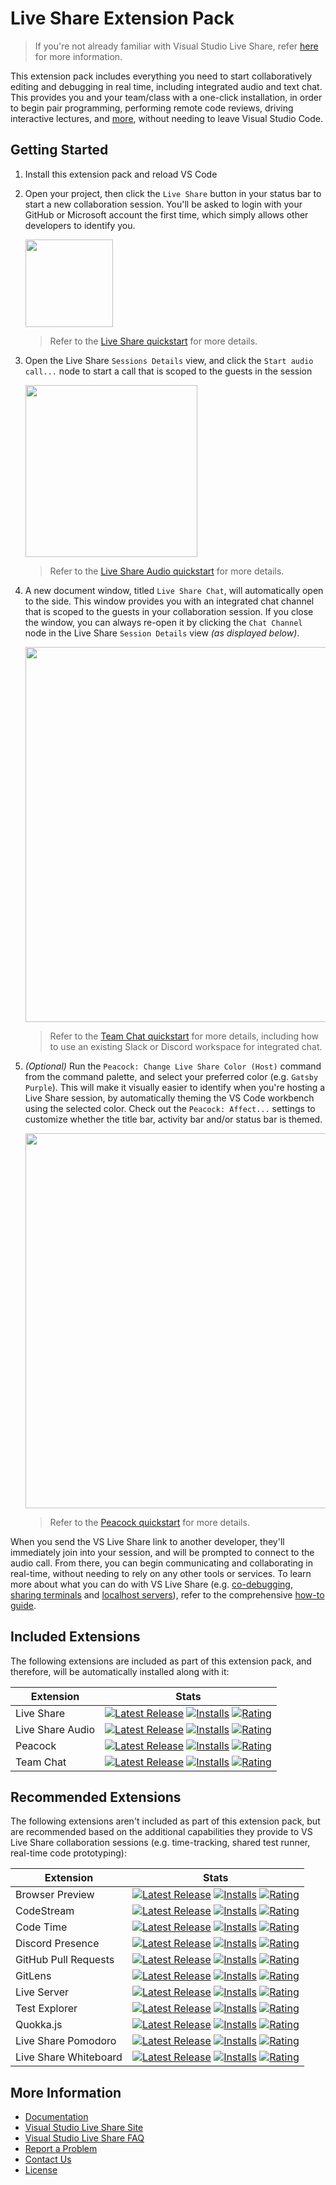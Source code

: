 # Live Share Extension Pack

> If you're not already familiar with Visual Studio Live Share, refer [here](https://aka.ms/vsls) for more information.

This extension pack includes everything you need to start collaboratively editing and debugging in real time, including integrated audio and text chat. This provides you and your team/class with a one-click installation, in order to begin pair programming, performing remote code reviews, driving interactive lectures, and [more](https://aka.ms/vsls-usecases), without needing to leave Visual Studio Code.

## Getting Started

1. Install this extension pack and reload VS Code

1. Open your project, then click the `Live Share` button in your status bar to start a new collaboration session. You'll be asked to login with your GitHub or Microsoft account the first time, which simply allows other developers to identify you.

    <img src="https://aka.ms/vsls/quickstart/share" width="140px" />

   > Refer to the [Live Share quickstart](https://marketplace.visualstudio.com/items?itemName=ms-vsliveshare.vsliveshare) for more details.

1. Open the Live Share `Sessions Details` view, and click the `Start audio call...` node to start a call that is scoped to the guests in the session

   <img width="275px" src="https://user-images.githubusercontent.com/116461/49324088-cd0d0d80-f4db-11e8-8bc3-1ddeeabfc2b9.png" />
   
   > Refer to the [Live Share Audio quickstart](https://aka.ms/vsls-audio) for more details.

1. A new document window, titled `Live Share Chat`, will automatically open to the side. This window provides you with an integrated chat channel that is scoped to the guests in your collaboration session. If you close the window, you can always re-open it by clicking the `Chat Channel` node in the Live Share `Session Details` view *(as displayed below)*.

   <img width="600px" src="https://user-images.githubusercontent.com/116461/49324143-1447ce00-f4dd-11e8-98ba-9e6a8157868d.png" />

   > Refer to the [Team Chat quickstart](https://marketplace.visualstudio.com/items?itemName=karigari.chat) for more details, including how to use an existing Slack or Discord workspace for integrated chat.

1. *(Optional)* Run the `Peacock: Change Live Share Color (Host)` command from the command palette, and select your preferred color (e.g. `Gatsby Purple`). This will make it visually easier to identify when you're hosting a Live Share session, by automatically theming the VS Code workbench using the selected color. Check out the `Peacock: Affect...` settings to customize whether the title bar, activity bar and/or status bar is themed.

    <img width="600px" src="https://user-images.githubusercontent.com/116461/58764731-bc3b6400-851f-11e9-9efb-6812a1b03ca7.gif" />

    > Refer to the [Peacock quickstart](https://marketplace.visualstudio.com/items?itemName=johnpapa.vscode-peacock) for more details. 

When you send the VS Live Share link to another developer, they'll immediately join into your session, and will be prompted to connect to the audio call. From there, you can begin communicating and collaborating in real-time, without needing to rely on any other tools or services. To learn more about what you can do with VS Live Share (e.g. [co-debugging](https://docs.microsoft.com/en-us/visualstudio/liveshare/use/vscode#co-debugging), [sharing terminals](https://docs.microsoft.com/en-us/visualstudio/liveshare/use/vscode#share-a-terminal) and [localhost servers](https://docs.microsoft.com/en-us/visualstudio/liveshare/use/vscode#share-a-server)), refer to the comprehensive [how-to guide](https://docs.microsoft.com/en-us/visualstudio/liveshare/use/vscode).

## Included Extensions

The following extensions are included as part of this extension pack, and therefore, will be automatically installed along with it:

| Extension | Stats |
|--------------|---------|
| Live Share | [![Latest Release](https://vsmarketplacebadge.apphb.com/version-short/ms-vsliveshare.vsliveshare.svg)](https://marketplace.visualstudio.com/items?itemName=ms-vsliveshare.vsliveshare) [![Installs](https://vsmarketplacebadge.apphb.com/installs/ms-vsliveshare.vsliveshare.svg)](https://marketplace.visualstudio.com/items?itemName=ms-vsliveshare.vsliveshare) [![Rating](https://vsmarketplacebadge.apphb.com/rating-short/ms-vsliveshare.vsliveshare.svg)](https://marketplace.visualstudio.com/items?itemName=ms-vsliveshare.vsliveshare) |
| Live Share Audio | [![Latest Release](https://vsmarketplacebadge.apphb.com/version-short/ms-vsliveshare.vsliveshare-audio.svg)](https://marketplace.visualstudio.com/items?itemName=ms-vsliveshare.vsliveshare-audio) [![Installs](https://vsmarketplacebadge.apphb.com/installs/ms-vsliveshare.vsliveshare-audio.svg)](https://marketplace.visualstudio.com/items?itemName=ms-vsliveshare.vsliveshare-audio) [![Rating](https://vsmarketplacebadge.apphb.com/rating-short/ms-vsliveshare.vsliveshare-audio.svg)](https://marketplace.visualstudio.com/items?itemName=ms-vsliveshare.vsliveshare-audio) |
| Peacock | [![Latest Release](https://vsmarketplacebadge.apphb.com/version-short/johnpapa.vscode-peacock.svg)](https://marketplace.visualstudio.com/items?itemName=johnpapa.vscode-peacock) [![Installs](https://vsmarketplacebadge.apphb.com/installs/johnpapa.vscode-peacock.svg)](https://marketplace.visualstudio.com/items?itemName=johnpapa.vscode-peacock) [![Rating](https://vsmarketplacebadge.apphb.com/rating-short/johnpapa.vscode-peacock.svg)](https://marketplace.visualstudio.com/items?itemName=johnpapa.vscode-peacock) |
| Team Chat | [![Latest Release](https://vsmarketplacebadge.apphb.com/version-short/karigari.chat.svg)](https://marketplace.visualstudio.com/items?itemName=karigari.chat) [![Installs](https://vsmarketplacebadge.apphb.com/installs/karigari.chat.svg)](https://marketplace.visualstudio.com/items?itemName=karigari.chat) [![Rating](https://vsmarketplacebadge.apphb.com/rating-short/karigari.chat.svg)](https://marketplace.visualstudio.com/items?itemName=karigari.chat) |

## Recommended Extensions

The following extensions aren't included as part of this extension pack, but are recommended based on the additional capabilities they provide to VS Live Share collaboration sessions (e.g. time-tracking, shared test runner, real-time code prototyping): 

| Extension | Stats |
|--------------|---------|
| Browser Preview | [![Latest Release](https://vsmarketplacebadge.apphb.com/version-short/auchenberg.vscode-browser-preview.svg)](https://marketplace.visualstudio.com/items?itemName=auchenberg.vscode-browser-preview) [![Installs](https://vsmarketplacebadge.apphb.com/installs/auchenberg.vscode-browser-preview.svg)](https://marketplace.visualstudio.com/items?itemName=auchenberg.vscode-browser-preview) [![Rating](https://vsmarketplacebadge.apphb.com/rating-short/auchenberg.vscode-browser-preview.svg)](https://marketplace.visualstudio.com/items?itemName=auchenberg.vscode-browser-preview) |
| CodeStream | [![Latest Release](https://vsmarketplacebadge.apphb.com/version-short/CodeStream.codestream.svg)](https://marketplace.visualstudio.com/items?itemName=CodeStream.codestream) [![Installs](https://vsmarketplacebadge.apphb.com/installs/CodeStream.codestream.svg)](https://marketplace.visualstudio.com/items?itemName=CodeStream.codestream) [![Rating](https://vsmarketplacebadge.apphb.com/rating-short/CodeStream.codestream.svg)](https://marketplace.visualstudio.com/items?itemName=CodeStream.codestream) |
| Code Time | [![Latest Release](https://vsmarketplacebadge.apphb.com/version-short/softwaredotcom.swdc-vscode.svg)](https://marketplace.visualstudio.com/items?itemName=softwaredotcom.swdc-vscode) [![Installs](https://vsmarketplacebadge.apphb.com/installs/softwaredotcom.swdc-vscode.svg)](https://marketplace.visualstudio.com/items?itemName=softwaredotcom.swdc-vscode) [![Rating](https://vsmarketplacebadge.apphb.com/rating-short/softwaredotcom.swdc-vscode.svg)](https://marketplace.visualstudio.com/items?itemName=softwaredotcom.swdc-vscode) |
| Discord Presence | [![Latest Release](https://vsmarketplacebadge.apphb.com/version-short/icrawl.discord-vscode.svg)](https://marketplace.visualstudio.com/items?itemName=icrawl.discord-vscode) [![Installs](https://vsmarketplacebadge.apphb.com/installs/icrawl.discord-vscode.svg)](https://marketplace.visualstudio.com/items?itemName=icrawl.discord-vscode) [![Rating](https://vsmarketplacebadge.apphb.com/rating-short/icrawl.discord-vscode.svg)](https://marketplace.visualstudio.com/items?itemName=icrawl.discord-vscode) |
| GitHub Pull Requests | [![Latest Release](https://vsmarketplacebadge.apphb.com/version-short/GitHub.vscode-pull-request-github.svg)](https://marketplace.visualstudio.com/items?itemName=GitHub.vscode-pull-request-github) [![Installs](https://vsmarketplacebadge.apphb.com/installs/GitHub.vscode-pull-request-github.svg)](https://marketplace.visualstudio.com/items?itemName=GitHub.vscode-pull-request-github) [![Rating](https://vsmarketplacebadge.apphb.com/rating-short/GitHub.vscode-pull-request-github.svg)](https://marketplace.visualstudio.com/items?itemName=GitHub.vscode-pull-request-github) |
| GitLens | [![Latest Release](https://vsmarketplacebadge.apphb.com/version-short/eamodio.gitlens.svg)](https://marketplace.visualstudio.com/items?itemName=eamodio.gitlens) [![Installs](https://vsmarketplacebadge.apphb.com/installs/eamodio.gitlens.svg)](https://marketplace.visualstudio.com/items?itemName=eamodio.gitlens) [![Rating](https://vsmarketplacebadge.apphb.com/rating-short/eamodio.gitlens.svg)](https://marketplace.visualstudio.com/items?itemName=eamodio.gitlens) |
| Live Server | [![Latest Release](https://vsmarketplacebadge.apphb.com/version-short/ritwickdey.LiveServer.svg)](https://marketplace.visualstudio.com/items?itemName=ritwickdey.LiveServer) [![Installs](https://vsmarketplacebadge.apphb.com/installs/ritwickdey.LiveServer.svg)](https://marketplace.visualstudio.com/items?itemName=ritwickdey.LiveServer) [![Rating](https://vsmarketplacebadge.apphb.com/rating-short/ritwickdey.LiveServer.svg)](https://marketplace.visualstudio.com/items?itemName=ritwickdey.LiveServer) |
| Test Explorer | [![Latest Release](https://vsmarketplacebadge.apphb.com/version-short/hbenl.vscode-test-explorer-liveshare.svg)](https://marketplace.visualstudio.com/items?itemName=hbenl.vscode-test-explorer-liveshare) [![Installs](https://vsmarketplacebadge.apphb.com/installs/hbenl.vscode-test-explorer-liveshare.svg)](https://marketplace.visualstudio.com/items?itemName=hbenl.vscode-test-explorer-liveshare) [![Rating](https://vsmarketplacebadge.apphb.com/rating-short/hbenl.vscode-test-explorer-liveshare.svg)](https://marketplace.visualstudio.com/items?itemName=hbenl.vscode-test-explorer-liveshare) |
| Quokka.js | [![Latest Release](https://vsmarketplacebadge.apphb.com/version-short/WallabyJS.quokka-vscode.svg)](https://marketplace.visualstudio.com/items?itemName=WallabyJS.quokka-vscode) [![Installs](https://vsmarketplacebadge.apphb.com/installs/WallabyJS.quokka-vscode.svg)](https://marketplace.visualstudio.com/items?itemName=WallabyJS.quokka-vscode) [![Rating](https://vsmarketplacebadge.apphb.com/rating-short/WallabyJS.quokka-vscode.svg)](https://marketplace.visualstudio.com/items?itemName=WallabyJS.quokka-vscode) |
| Live Share Pomodoro | [![Latest Release](https://vsmarketplacebadge.apphb.com/version-short/lostintangent.vsls-pomodoro.svg)](https://marketplace.visualstudio.com/items?itemName=lostintangent.vsls-pomodoro) [![Installs](https://vsmarketplacebadge.apphb.com/installs/lostintangent.vsls-pomodoro.svg)](https://marketplace.visualstudio.com/items?itemName=lostintangent.vsls-pomodoro) [![Rating](https://vsmarketplacebadge.apphb.com/rating-short/lostintangent.vsls-pomodoro.svg)](https://marketplace.visualstudio.com/items?itemName=lostintangent.vsls-pomodoro) |
| Live Share Whiteboard | [![Latest Release](https://vsmarketplacebadge.apphb.com/version-short/lostintangent.vsls-whiteboard.svg)](https://marketplace.visualstudio.com/items?itemName=lostintangent.vsls-whiteboard) [![Installs](https://vsmarketplacebadge.apphb.com/installs/lostintangent.vsls-whiteboard.svg)](https://marketplace.visualstudio.com/items?itemName=lostintangent.vsls-whiteboard) [![Rating](https://vsmarketplacebadge.apphb.com/rating-short/lostintangent.vsls-whiteboard.svg)](https://marketplace.visualstudio.com/items?itemName=lostintangent.vsls-whiteboard) |

## More Information

* [Documentation](https://aka.ms/vsls-docs)
* [Visual Studio Live Share Site](https://aka.ms/vsls)
* [Visual Studio Live Share FAQ](https://aka.ms/vsls-faq)
* [Report a Problem](https://aka.ms/vsls-problem)
* [Contact Us](https://aka.ms/vsls-support)
* [License](https://aka.ms/vsls-license)